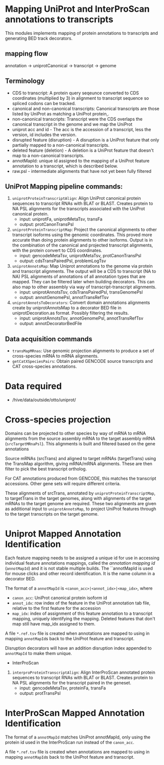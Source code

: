 # Mapping UniProt and InterProScan annotations to transcripts

This modules implements mapping of protein annotations to transcripts and
generating BED track decorators.

## mapping flow

annotation -> uniprotCanonical -> transcript -> genome

## Terminology
- CDS to transcript: A protein query seqeunce converted to CDS coordinates (multiplied by 3) in alignment to transcript sequence so spliced codons can be tracked.
- canonical and non-canonical transcripts: Canonical transcripts are those listed by UniProt as matching a UniProt protein,.
- non-canonical transcripts: Transcript were the CDS overlaps the canonical transcript in the genome and we map the UniProt
- uniprot acc and id - The acc is the accession of a transcript, less the version, id includes the version.
- disrupted feature (disruption) - A disruption is a UniProt feature that only partially mapped to a non-canonical transcripts.
- deleted feature (deletion) - A deletion is a UniProt feature that doesn't map to a non-canonical transcripts.
- annotMapId: unique id assigned to the mapping of a UniProt feature annotation to a transcript, which is described below.
- raw.psl - intermediate alignments that have not yet been fully filtered

## UniProt Mapping pipeline commands:

1. `uniprotProteinTranscriptAlign`: Align UniProt canonical protein sequences to transcript RNAs with BLAT or BLAST. Creates protein to NA PSL alignments for the transcripts associated with the UniProt canonical protein.
   * input: uniprotFa, uniprotMetaTsv, transFa
   * output: protCanonTransPsl
1. `uniprotProteinTranscriptMap`: Project the canonical alignments to other transcript isoforms using the genomic coordinates.  This proved more accurate than doing protein alignments to other isoforms.  Output is in the combination of the canonical and projected transcript alignments, with  the protein convert to CDS coordinates.
   * input: gencodeMetaTsv, uniprotMetaTsv, protCanonTransPsl
   * output: cdsTransPairedPsl, problemLogTsv
1. `uniprotAnnotsMap`: Map Uniprot annotations to the genome via protein and transcript alignments.  The output will be a CDS to transcript (NA to NA) PSL alignments of annotations of all annotation types that are mapped.  They can be filtered later when building decorators.  This can also map to other assembly via way of transcript-transcript alignments.
   * input: uniprotAnnotsTsv, cdsTransPairedPsl, transGenomePsl
   * output: annotGenomePsl, annotTransRefTsv
1. `uniprotAnnotsToDecorators`: Convert domain annotations alignments create by uniprotAnnotsMap to a decorator BED file in uniprotDecoration.as format.  Possibly filtering the results.
   * input: uniprotAnnotsTsv, annotGenomePsl, annotTransRefTsv
   * output: annotDecoratorBedFile

## Data acquisition commands
- `transMapMRnas`: Use genomic projection alignments to produce a set of cross-species mRNA to mRNA alignments.
- `getCatXSpeciesPairs`: Obtain paired GENCODE source transcripts and CAT cross-species annotations.

# Data required 

* /hive/data/outside/otto/uniprot/

# Cross-species projection

Domains can be projected to other species by way of mRNA to mRNA alignments
from the source assembly mRNA to the target assembly mRNA (`srcTargetMRnaPsl`).
This alignments is built and filtered based on the gene annotations

Source mRNAs (srcTrans) and aligned to target mRNAs (targetTrans) using
the TransMap algorithm, giving mRNA/mRNA alignments.  These are then
filter to pick the best transcript ortholog.  

For CAT annotations produced from GENCODE, this matches the transcript
accessions.  Other gene sets will require different criteria.

These alignments of srcTrans, annotated by `uniprotProteinTranscriptMap`, to
targetTrans in the target genomes, along with alignments of the target mRNAs
to the target genome are required.  These two alignments are given as
additional input to `uniprotAnnotsMap`, to project UniProt features through to
the target transcripts on the target genome.


# Uniprot Mapped Annotation Identification

Each feature mapping needs to be assigned a unique id for use in accessing
individual feature annotations mappings, called the *annotation mapping id*
(`annotMapId`) and it is not stable multiple builds.  The ``annotMapId
is used for mouse clicks and other record identification.  It is the name column in
a decorator BED.

The format of a `annotMapId` is `<canon_acc>|<annot_idx>|<map_idx>`, where

- `canon_acc`: UniProt canonical protein isoform id
- `annot_idx`: row index of the feature in the UniProt annotation tab file, relative to the first feature for the accession
- `map_idx`: index of assignment of this feature annotation to a transcript mapping, uniquely identifying the mapping.  Deleted features that don't map still have map_idx assigned to them.

A file `*.ref.tsv` file is created when annotations are mapped to using in mapping `annotMapId`s back to the UniProt feature and transcript.

Disruption decorators will have an addition disruption index appended to `annotMapId` to make them unique.


* InterProScan

1. `interproProteinTranscriptAlign`: Align InterProScan annotated protein sequences to transcript RNAs with BLAT or BLAST. Creates protein to NA PSL alignments for the transcript paired in the geneset.
   * input: gencodeMetaTsv, proteinFa, transFa
   * output: protTransPsl

# InterProScan Mapped Annotation Identification

The format of a `annotMapId` matches UniProt annotMapId, only using the
protein id used in the InterProScan run instead of the `canon_acc`.


A file `*.ref.tsv` file is created when annotations are mapped to using in mapping `annotMapId`s back to the UniProt feature and transcript.



